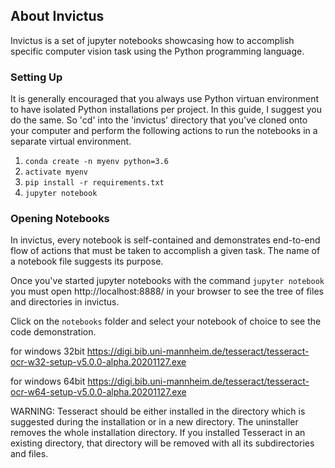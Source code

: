 ## About Invictus
Invictus is a set of jupyter notebooks showcasing how to accomplish specific computer vision task using the Python programming language.

### Setting Up
It is generally encouraged that you always use Python virtuan environment to have isolated Python installations per project. In this guide, I suggest you do the same. So 'cd' into the 'invictus' directory that you've cloned onto your computer and perform the following actions to run the notebooks in a separate virtual environment.

1. ```conda create -n myenv python=3.6```
2. ```activate myenv```
3. ```pip install -r requirements.txt```
4. ```jupyter notebook```

### Opening Notebooks
In invictus, every notebook is self-contained and demonstrates end-to-end flow of actions that must be taken to accomplish a given task. The name of a notebook file suggests its purpose.

Once you've started jupyter notebooks with the command ```jupyter notebook``` you must open http://localhost:8888/ in your browser to see the tree of files and directories in invictus.

Click on the ```notebooks``` folder and select your notebook of choice to see the code demonstration.

for windows 32bit https://digi.bib.uni-mannheim.de/tesseract/tesseract-ocr-w32-setup-v5.0.0-alpha.20201127.exe

for windows 64bit https://digi.bib.uni-mannheim.de/tesseract/tesseract-ocr-w64-setup-v5.0.0-alpha.20201127.exe

WARNING: Tesseract should be either installed in the directory which is suggested during the installation or in a new directory. The uninstaller removes the whole installation directory. If you installed Tesseract in an existing directory, that directory will be removed with all its subdirectories and files.
